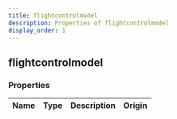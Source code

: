 ```yaml
---
title: flightcontrolmodel
description: Properties of flightcontrolmodel
display_order: 1
---
```


## flightcontrolmodel

### Properties

| Name | Type | Description | Origin |
|------|------|-------------|--------|

